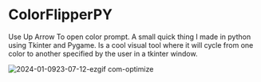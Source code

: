 # ColorFlipperPY

Use Up Arrow To open color prompt.
A small quick thing I made in python using Tkinter and Pygame. Is a cool visual tool where it will cycle from one color to another specified by the user in a tkinter window.

![2024-01-0923-07-12-ezgif com-optimize](https://github.com/Kingerthanu/ColorFlipperPY/assets/76754592/1b24ba8b-e8b5-487d-a43e-921af80dbb4a)
